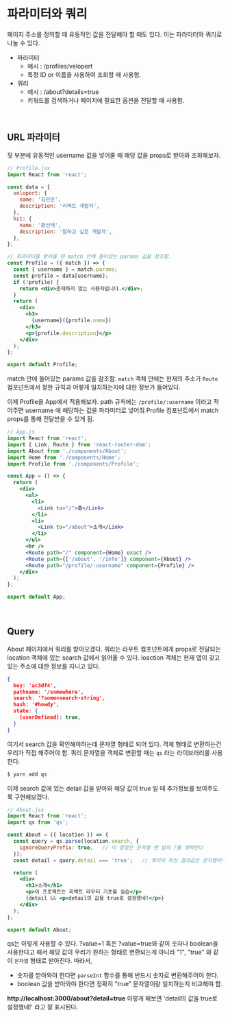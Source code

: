 # 파라미터와 쿼리

페이지 주소를 정의할 때 유동적인 값을 전달해야 할 때도 있다. 이는 파라미터와 쿼리로 나눌 수 있다.

- 파라미터
  - 예시 : /profiles/velopert
  - 특정 ID or 이름을 사용하여 조회할 때 사용함.
- 쿼리
  - 예시 : /about?details=true
  - 키워드를 검색하거나 페이지에 필요한 옵션을 전달할 때 사용함.

<br/>

## URL 파라미터

뒷 부분에 유동적인 username 값을 넣어줄 때 해당 값을 props로 받아와 조회해보자.

```jsx
// Profile.jsx
import React from 'react';

const data = {
  velopert: {
    name: '김민준',
    description: '리액트 개발자',
  },
  hst: {
    name: '황선태',
    description: '잘하고 싶은 개발자',
  },
};

// 파라미터를 받아올 땐 match 안에 들어있는 params 값을 참조함.
const Profile = ({ match }) => {
  const { username } = match.params;
  const profile = data[username];
  if (!profile) {
    return <div>존재하지 않는 사용자입니다.</div>;
  }
  return (
    <div>
      <h3>
        {username}({profile.name})
      </h3>
      <p>{profile.description}</p>
    </div>
  );
};

export default Profile;
```

match 안에 들어있는 params 값을 참조함. `match` 객체 안에는 현재의 주소가 `Route` 컴포넌트에서 정한 규칙과 어떻게 일치하는지에 대한 정보가 들어있다.

이제 Profile을 App에서 적용해보자. path 규칙에는 `/profile/:username` 이라고 적어주면 username 에 해당하는 값을 파라미터로 넣어줘 Profile 컴포넌트에서 match props를 통해 전달받을 수 있게 됨.

```jsx
// App.js
import React from 'react';
import { Link, Route } from 'react-router-dom';
import About from './components/About';
import Home from './components/Home';
import Profile from './components/Profile';

const App = () => {
  return (
    <div>
      <ul>
        <li>
          <Link to="/">홈</Link>
        </li>
        <li>
          <Link to="/about">소개</Link>
        </li>
      </ul>
      <hr />
      <Route path="/" component={Home} exact />
      <Route path={['/about', '/info']} component={About} />
      <Route path="/profile/:username" component={Profile} />
    </div>
  );
};

export default App;
```

<br/>

## Query

About 페이지에서 쿼리를 받아오겠다. 쿼리는 라우트 컴포넌트에게 props로 전달되는 location 객체에 있는 search 값에서 읽어올 수 있다. loaction 객체는 현재 앱이 갖고 있는 주소에 대한 정보를 지니고 있다.

```json
{
  key: 'ac3df4',
  pathname: '/somewhere',
  search: '?some=search-string',
  hash: '#howdy',
  state: {
    [userDefined]: true,
  }
}
```

여기서 search 값을 확인해야하는데 문자열 형태로 되어 있다. 객체 형태로 변환하는건 우리가 직접 해주어야 함. 쿼리 문자열을 객체로 변환할 때는 `qs` 라는 라이브러리를 사용한다.

```sh
$ yarn add qs
```

이제 search 값에 있는 detail 값을 받아와 해당 값이 true 일 때 추가정보를 보여주도록 구현해보겠다.

```jsx
// About.jsx
import React from 'react';
import qs from 'qs';

const About = ({ location }) => {
  const query = qs.parse(location.search, {
    ignoreQueryPrefix: true,   // 이 설정은 문자열 맨 앞의 ?를 생략한다
  });
  const detail = query.detail === 'true';   // 쿼리의 파싱 결과값은 문자열이다.

  return (
    <div>
      <h1>소개</h1>
      <p>이 프로젝트는 리액트 라우터 기초를 실습</p>
      {detail && <p>detail의 값을 true로 설정했네!</p>}
    </div>
  );
};

export default About;
```

qs는 이렇게 사용할 수 있다. ?value=1 혹은 ?value=true와 같이 숫자나 boolean을 사용한다고 해서 해당 값이 우리가 원하는 형태로 변환되는게 아니라 "1", "true" 와 같이 `문자열` 형태로 받아진다. 따라서,

- 숫자를 받아와야 한다면 `parseInt` 함수를 통해 반드시 숫자로 변환해주어야 한다. 
- boolean 값을 받아와야 한다면 정확히 "true" 문자열이랑 일치하는지 비교해야 함.

**http://localhost:3000/about?detail=true** 이렇게 해보면 'detail의 값을 true로 설정했네!' 라고 잘 표시된다.